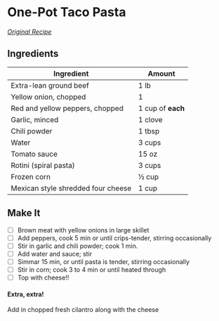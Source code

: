 # One-Pot Taco Pasta
[*Original Recipe*](http://www.kraftrecipes.com/recipes/one-pot-taco-pasta-127214.aspx)

## Ingredients

| Ingredient                         | Amount            |
|------------------------------------|-------------------|
| Extra-lean ground beef             | 1 lb              |
| Yellow onion, chopped              | 1                 |
| Red and yellow peppers, chopped    | 1 cup of **each** |
| Garlic, minced                     | 1 clove           |
| Chili powder                       | 1 tbsp            |
| Water                              | 3 cups            |
| Tomato sauce                       | 15 oz             |
| Rotini (spiral pasta)              | 3 cups            |
| Frozen corn                        | ½ cup             |
| Mexican style shredded four cheese | 1 cup             |

## Make It 
- [ ] Brown meat with yellow onions in large skillet
- [ ] Add peppers, cook 5 min or until crips-tender, stirring occasionally
- [ ] Stir in garlic and chili powder; cook 1 min.
- [ ] Add water and sauce; stir
- [ ] Simmar 15 min, or until pasta is tender, stirring occasionally
- [ ] Stir in corn; cook 3 to 4 min or until heated through
- [ ] Top with cheese!!

#### Extra, extra!
Add in chopped fresh cilantro along with the cheese



